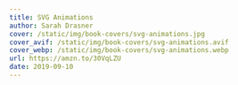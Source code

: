 ```yaml
---
title: SVG Animations
author: Sarah Drasner
cover: /static/img/book-covers/svg-animations.jpg
cover_avif: /static/img/book-covers/svg-animations.avif
cover_webp: /static/img/book-covers/svg-animations.webp
url: https://amzn.to/30VqLZU
date: 2019-09-10
---
```

